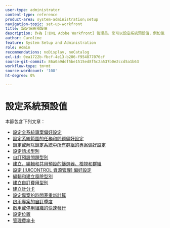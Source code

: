 ```yaml
---
user-type: administrator
content-type: reference
product-area: system-administration;setup
navigation-topic: set-up-workfront
title: 設定系統預設值
description: 作為 [!DNL Adobe Workfront] 管理員，您可以設定系統預設值，例如使用者建立之所有專案的偏好設定。
author: Caroline
feature: System Setup and Administration
role: Admin
recommendations: noDisplay, noCatalog
exl-id: 0ea1722b-fbcf-4e13-b206-f954877076cf
source-git-commit: 86a0a9ddf5be1515ed8f5c2a537b0e2ccd5a1b63
workflow-type: tm+mt
source-wordcount: '108'
ht-degree: 0%

---
```


# 設定系統預設值

本節包含下列文章：

* [設定全系統專案偏好設定](../../../administration-and-setup/set-up-workfront/configure-system-defaults/set-project-preferences.md)
* [設定系統範圍的任務和問題偏好設定](../../../administration-and-setup/set-up-workfront/configure-system-defaults/set-task-issue-preferences.md)
* [鎖定或解除鎖定系統中所有群組的專案偏好設定](../../../administration-and-setup/set-up-workfront/configure-system-defaults/lock-or-unlock-project-preferences-for-groups-system.md)
* [設定請求型別](../../../administration-and-setup/set-up-workfront/configure-system-defaults/configure-request-types.md)
* [自訂預設問題型別](../../../administration-and-setup/set-up-workfront/configure-system-defaults/customize-default-issue-types.md)
* [建立、編輯和共用預設的篩選器、檢視和群組](../../../administration-and-setup/set-up-workfront/configure-system-defaults/create-and-share-default-fvgs.md)
* [設定 [!UICONTROL 資源管理] 偏好設定](../../../administration-and-setup/set-up-workfront/configure-system-defaults/configure-resource-mgmt-preferences.md)
* [編輯和建立風險型別](../../../administration-and-setup/set-up-workfront/configure-system-defaults/edit-create-risk-types.md)
* [建立自訂費用型別](../../../administration-and-setup/set-up-workfront/configure-system-defaults/create-custom-expense-types.md)
* [建立計分卡](../../../administration-and-setup/set-up-workfront/configure-system-defaults/create-scorecard.md)
* [設定專案的時間表重新計算](../../../administration-and-setup/set-up-workfront/configure-system-defaults/configure-timeline-recalculations-projects.md)
* [啟用專案的自訂季度](../../../administration-and-setup/set-up-workfront/configure-system-defaults/enable-custom-quarters-projects.md)
* [啟用或停用組織的快速發行](../../../administration-and-setup/set-up-workfront/configure-system-defaults/enable-fast-release-process.md)
* [設定位置](/help/quicksilver/administration-and-setup/set-up-workfront/configure-system-defaults/configure-locations.md)
* [管理費率卡](/help/quicksilver/administration-and-setup/set-up-workfront/configure-system-defaults/manage-rate-cards.md)
